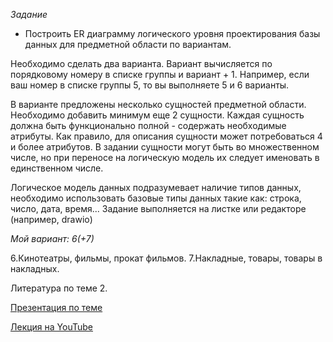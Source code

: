 *Задание*
- Построить ER диаграмму логического уровня проектирования базы данных для предметной области по вариантам.

Необходимо сделать два варианта.
Вариант вычисляется по порядковому номеру в списке группы и вариант + 1.
Например, если ваш номер в списке группы 5, то вы выполняете 5 и 6 варианты.

В варианте предложены несколько сущностей предметной области. Необходимо добавить минимум еще 2 сущности.
Каждая сущность должна быть функционально полной - содержать необходимые атрибуты. Как правило, для 
описания сущности может потребоваться 4 и более атрибутов.
В задании сущности могут быть во множественном числе, но при переносе на логическую модель их следует 
именовать в единственном числе.

Логическое модель данных подразумевает наличие типов данных, необходимо использовать базовые типы данных 
такие как: строка, число, дата, время... Задание выполняется на листке или редакторе (например, drawio)

*Мой вариант: 6(+7)*

6.Кинотеатры, фильмы, прокат фильмов.
7.Накладные, товары, товары в накладных.

Литература по теме 2.

[Презентация по теме](https://www.dropbox.com/scl/fo/kvipozp4kdr9nm9kc8a8n/h?dl=0&preview=2.Реляционная+модель+данных.+ER+диаграмма.pdf)

[Лекция на YouTube](https://www.youtube.com/watch?v=Z4lVTw1Bdxs)
